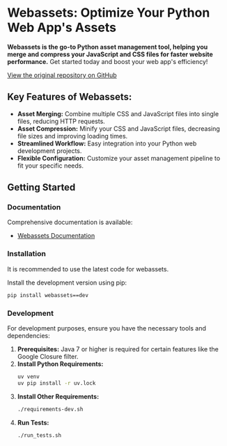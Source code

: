 # Webassets: Optimize Your Python Web App's Assets

**Webassets is the go-to Python asset management tool, helping you merge and compress your JavaScript and CSS files for faster website performance.**  Get started today and boost your web app's efficiency!

[View the original repository on GitHub](https://github.com/miracle2k/webassets)

## Key Features of Webassets:

*   **Asset Merging:** Combine multiple CSS and JavaScript files into single files, reducing HTTP requests.
*   **Asset Compression:** Minify your CSS and JavaScript files, decreasing file sizes and improving loading times.
*   **Streamlined Workflow:** Easy integration into your Python web development projects.
*   **Flexible Configuration:** Customize your asset management pipeline to fit your specific needs.

## Getting Started

### Documentation

Comprehensive documentation is available:

*   [Webassets Documentation](https://webassets.readthedocs.io/)

### Installation

It is recommended to use the latest code for webassets.

Install the development version using pip:

```bash
pip install webassets==dev
```

### Development

For development purposes, ensure you have the necessary tools and dependencies:

1.  **Prerequisites:** Java 7 or higher is required for certain features like the Google Closure filter.
2.  **Install Python Requirements:**
    ```bash
    uv venv
    uv pip install -r uv.lock
    ```
3.  **Install Other Requirements:**
    ```bash
    ./requirements-dev.sh
    ```
4.  **Run Tests:**
    ```bash
    ./run_tests.sh
    ```
